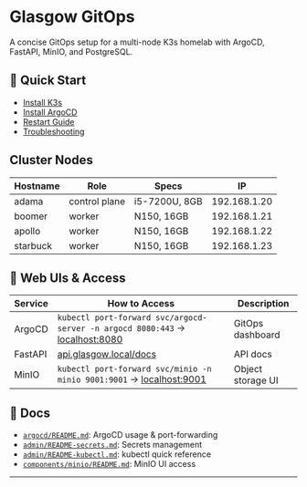 # Glasgow GitOps

A concise GitOps setup for a multi-node K3s homelab with ArgoCD, FastAPI, MinIO, and PostgreSQL.

## 🚀 Quick Start

- [Install K3s](./admin/01_install_k3s.md)
- [Install ArgoCD](./admin/02_install_argocd.md)
- [Restart Guide](./admin/README-restart.md)
- [Troubleshooting](./DOCS.md)

## Cluster Nodes

| Hostname   | Role           | Specs           | IP              |
|------------|----------------|-----------------|-----------------|
| adama      | control plane  | i5-7200U, 8GB   | 192.168.1.20    |
| boomer     | worker         | N150, 16GB      | 192.168.1.21    |
| apollo     | worker         | N150, 16GB      | 192.168.1.22    |
| starbuck   | worker         | N150, 16GB      | 192.168.1.23    |

## 📱 Web UIs & Access

| Service   | How to Access                        | Description         |
|-----------|--------------------------------------|---------------------|
| ArgoCD    | `kubectl port-forward svc/argocd-server -n argocd 8080:443` → [localhost:8080](http://localhost:8080) | GitOps dashboard    |
| FastAPI   | [api.glasgow.local/docs](http://api.glasgow.local/docs) | API docs            |
| MinIO     | `kubectl port-forward svc/minio -n minio 9001:9001` → [localhost:9001](http://localhost:9001) | Object storage UI   |

## 📂 Docs

- [`argocd/README.md`](./argocd/README.md): ArgoCD usage & port-forwarding
- [`admin/README-secrets.md`](./admin/README-secrets.md): Secrets management
- [`admin/README-kubectl.md`](./admin/README-kubectl.md): kubectl quick reference
- [`components/minio/README.md`](./components/minio/README.md): MinIO UI access

---